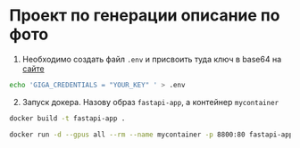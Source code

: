 # Проект по генерации описание по фото

1. Необходимо создать файл `.env` и присвоить туда ключ в base64 на [сайте](https://developers.sber.ru/studio/workspaces/my-space/get/gigachat-api)
```bash
echo 'GIGA_CREDENTIALS = "YOUR_KEY" ' > .env
```
2. Запуск докера. Назову образ `fastapi-app`, а контейнер `mycontainer`
```bash
docker build -t fastapi-app .
```
```bash
docker run -d --gpus all --rm --name mycontainer -p 8800:80 fastapi-app
```
